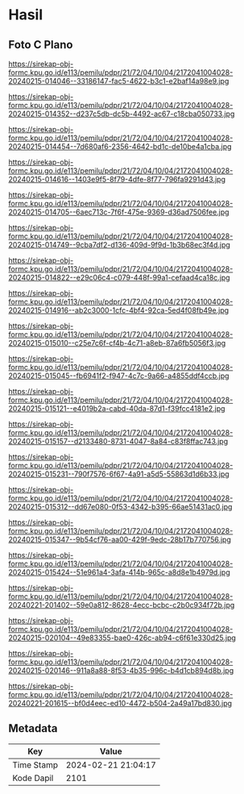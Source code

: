 # Hasil

## Foto C Plano

https://sirekap-obj-formc.kpu.go.id/e113/pemilu/pdpr/21/72/04/10/04/2172041004028-20240215-014046--33186147-fac5-4622-b3c1-e2baf14a98e9.jpg

https://sirekap-obj-formc.kpu.go.id/e113/pemilu/pdpr/21/72/04/10/04/2172041004028-20240215-014352--d237c5db-dc5b-4492-ac67-c18cba050733.jpg

https://sirekap-obj-formc.kpu.go.id/e113/pemilu/pdpr/21/72/04/10/04/2172041004028-20240215-014454--7d680af6-2356-4642-bd1c-de10be4a1cba.jpg

https://sirekap-obj-formc.kpu.go.id/e113/pemilu/pdpr/21/72/04/10/04/2172041004028-20240215-014616--1403e9f5-8f79-4dfe-8f77-796fa9291d43.jpg

https://sirekap-obj-formc.kpu.go.id/e113/pemilu/pdpr/21/72/04/10/04/2172041004028-20240215-014705--6aec713c-7f6f-475e-9369-d36ad7506fee.jpg

https://sirekap-obj-formc.kpu.go.id/e113/pemilu/pdpr/21/72/04/10/04/2172041004028-20240215-014749--9cba7df2-d136-409d-9f9d-1b3b68ec3f4d.jpg

https://sirekap-obj-formc.kpu.go.id/e113/pemilu/pdpr/21/72/04/10/04/2172041004028-20240215-014822--e29c06c4-c079-448f-99a1-cefaad4ca18c.jpg

https://sirekap-obj-formc.kpu.go.id/e113/pemilu/pdpr/21/72/04/10/04/2172041004028-20240215-014916--ab2c3000-1cfc-4bf4-92ca-5ed4f08fb49e.jpg

https://sirekap-obj-formc.kpu.go.id/e113/pemilu/pdpr/21/72/04/10/04/2172041004028-20240215-015010--c25e7c6f-cf4b-4c71-a8eb-87a6fb5056f3.jpg

https://sirekap-obj-formc.kpu.go.id/e113/pemilu/pdpr/21/72/04/10/04/2172041004028-20240215-015045--fb6941f2-f947-4c7c-9a66-a4855ddf4ccb.jpg

https://sirekap-obj-formc.kpu.go.id/e113/pemilu/pdpr/21/72/04/10/04/2172041004028-20240215-015121--e4019b2a-cabd-40da-87d1-f39fcc4181e2.jpg

https://sirekap-obj-formc.kpu.go.id/e113/pemilu/pdpr/21/72/04/10/04/2172041004028-20240215-015157--d2133480-8731-4047-8a84-c83f8ffac743.jpg

https://sirekap-obj-formc.kpu.go.id/e113/pemilu/pdpr/21/72/04/10/04/2172041004028-20240215-015231--790f7576-6f67-4a91-a5d5-55863d1d6b33.jpg

https://sirekap-obj-formc.kpu.go.id/e113/pemilu/pdpr/21/72/04/10/04/2172041004028-20240215-015312--dd67e080-0f53-4342-b395-66ae51431ac0.jpg

https://sirekap-obj-formc.kpu.go.id/e113/pemilu/pdpr/21/72/04/10/04/2172041004028-20240215-015347--9b54cf76-aa00-429f-9edc-28b17b770756.jpg

https://sirekap-obj-formc.kpu.go.id/e113/pemilu/pdpr/21/72/04/10/04/2172041004028-20240215-015424--51e961a4-3afa-414b-965c-a8d8e1b4979d.jpg

https://sirekap-obj-formc.kpu.go.id/e113/pemilu/pdpr/21/72/04/10/04/2172041004028-20240221-201402--59e0a812-8628-4ecc-bcbc-c2b0c934f72b.jpg

https://sirekap-obj-formc.kpu.go.id/e113/pemilu/pdpr/21/72/04/10/04/2172041004028-20240215-020104--49e83355-bae0-426c-ab94-c6f61e330d25.jpg

https://sirekap-obj-formc.kpu.go.id/e113/pemilu/pdpr/21/72/04/10/04/2172041004028-20240215-020146--911a8a88-8f53-4b35-996c-b4d1cb894d8b.jpg

https://sirekap-obj-formc.kpu.go.id/e113/pemilu/pdpr/21/72/04/10/04/2172041004028-20240221-201615--bf0d4eec-ed10-4472-b504-2a49a17bd830.jpg


## Metadata

| Key        | Value               |
| ---------- | ------------------- |
| Time Stamp | 2024-02-21 21:04:17 |
| Kode Dapil | 2101                |



